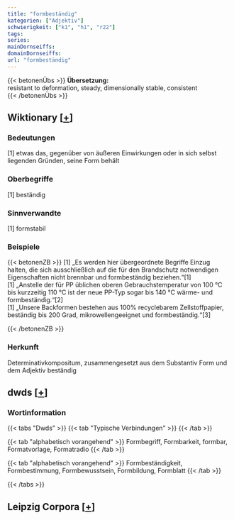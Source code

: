 ```yaml
---
title: "formbeständig"
kategorien: ["Adjektiv"]
schwierigkeit: ["k1", "h1", "r22"]
tags:
series:
mainDornseiffs:
domainDornseiffs:
url: "formbeständig"
---
```


{{< betonenÜbs >}}
**Übersetzung:**  
resistant to deformation, steady, dimensionally stable, consistent  
{{< /betonenÜbs >}}

## Wiktionary [[+](https://de.wiktionary.org/wiki/formbeständig)]

### Bedeutungen
[1] etwas das, gegenüber von äußeren Einwirkungen oder in sich selbst liegenden Gründen, seine Form behält  

### Oberbegriffe
[1] beständig  

### Sinnverwandte
[1] formstabil  

### Beispiele
{{< betonenZB >}}
[1] „Es werden hier übergeordnete Begriffe Einzug halten, die sich ausschließlich auf die für den Brandschutz notwendigen Eigenschaften nicht brennbar und formbeständig beziehen.“[1]  
[1] „Anstelle der für PP üblichen oberen Gebrauchstemperatur von 100 °C bis kurzzeitig 110 °C ist der neue PP-Typ sogar bis 140 °C wärme- und formbeständig.“[2]  
[1] „Unsere Backformen bestehen aus 100% recyclebarem Zellstoffpapier, beständig bis 200 Grad, mikrowellengeeignet und formbeständig.“[3]  

{{< /betonenZB >}}
### Herkunft
Determinativkompositum, zusammengesetzt aus dem Substantiv Form und dem Adjektiv beständig  



## dwds [[+](https://www.dwds.de/wb/formbeständig)]

### Wortinformation
{{< tabs "Dwds" >}}
{{< tab "Typische Verbindungen" >}}
{{< /tab >}}

{{< tab "alphabetisch vorangehend" >}}
Formbegriff, Formbarkeit, formbar, Formatvorlage, Formatradio
{{< /tab >}}

{{< tab "alphabetisch vorangehend" >}}
Formbeständigkeit, Formbestimmung, Formbewusstsein, Formbildung, Formblatt
{{< /tab >}}

{{< /tabs >}}

## Leipzig Corpora [[+](https://corpora.uni-leipzig.de/en/res?word=formbeständig&corpusId=deu_newscrawl-public_2018)]


